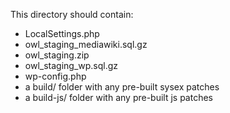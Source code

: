 This directory should contain:
* LocalSettings.php
* owl_staging_mediawiki.sql.gz
* owl_staging.zip
* owl_staging_wp.sql.gz
* wp-config.php
* a build/ folder with any pre-built sysex patches
* a build-js/ folder with any pre-built js patches
